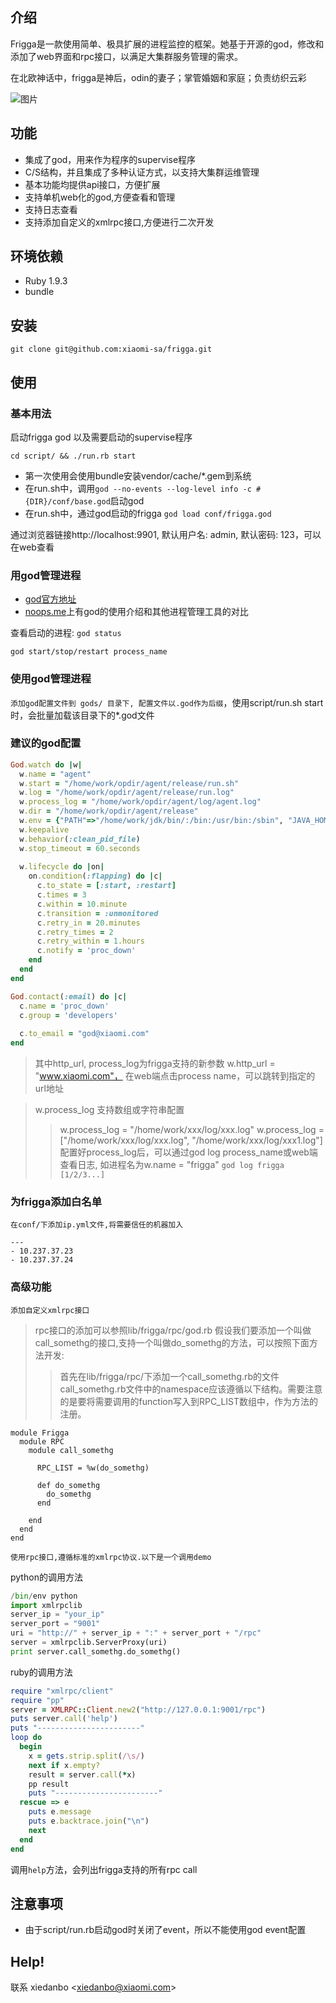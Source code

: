## 介绍

Frigga是一款使用简单、极具扩展的进程监控的框架。她基于开源的god，修改和添加了web界面和rpc接口，以满足大集群服务管理的需求。

在北欧神话中，frigga是神后，odin的妻子；掌管婚姻和家庭；负责纺织云彩

![图片](http://noops.me/wp-content/uploads/2013/05/frigga.png)

## 功能

- 集成了god，用来作为程序的supervise程序
- C/S结构，并且集成了多种认证方式，以支持大集群运维管理
- 基本功能均提供api接口，方便扩展
- 支持单机web化的god,方便查看和管理
- 支持日志查看
- 支持添加自定义的xmlrpc接口,方便进行二次开发


## 环境依赖

- Ruby 1.9.3
- bundle

## 安装

```
git clone git@github.com:xiaomi-sa/frigga.git 
```

## 使用

### 基本用法
                     
启动frigga god 以及需要启动的supervise程序
                      
```                   
cd script/ && ./run.rb start
```
- 第一次使用会使用bundle安装vendor/cache/*.gem到系统
- 在run.sh中，调用`god --no-events --log-level info -c #{DIR}/conf/base.god`启动god
- 在run.sh中，通过god启动的frigga `god load conf/frigga.god`

通过浏览器链接http://localhost:9901, 默认用户名: admin, 默认密码: 123，可以在web查看

### 用god管理进程
- [god官方地址](http://godrb.com)
- [noops.me](http://noops.me/?p=133)上有god的使用介绍和其他进程管理工具的对比

查看启动的进程: `god status`


```
god start/stop/restart process_name
```

### 使用god管理进程

`添加god配置文件到 gods/ 目录下, 配置文件以.god作为后缀`，使用script/run.sh start时，会批量加载该目录下的*.god文件

### 建议的god配置
``` ruby
God.watch do |w|
  w.name = "agent"
  w.start = "/home/work/opdir/agent/release/run.sh"
  w.log = "/home/work/opdir/agent/release/run.log"
  w.process_log = "/home/work/opdir/agent/log/agent.log"
  w.dir = "/home/work/opdir/agent/release"
  w.env = {"PATH"=>"/home/work/jdk/bin/:/bin:/usr/bin:/sbin", "JAVA_HOME"=>"/home/work/jdk", "CLASSPATH"=>".:/home/work/jdk/lib/tools.jar:/home/work/jdk/lib/rt.jar"}
  w.keepalive
  w.behavior(:clean_pid_file)
  w.stop_timeout = 60.seconds
  
  w.lifecycle do |on|
    on.condition(:flapping) do |c|
      c.to_state = [:start, :restart]
      c.times = 3
      c.within = 10.minute
      c.transition = :unmonitored
      c.retry_in = 20.minutes
      c.retry_times = 2
      c.retry_within = 1.hours
      c.notify = 'proc_down'
    end
  end
end

God.contact(:email) do |c|
  c.name = 'proc_down'
  c.group = 'developers'
  
  c.to_email = "god@xiaomi.com"
end
```

> 其中http_url, process_log为frigga支持的新参数
> w.http_url = "www.xiaomi.com"， 在web端点击process name，可以跳转到指定的url地址

> w.process_log 支持数组或字符串配置
>> w.process_log = "/home/work/xxx/log/xxx.log"
>> w.process_log = ["/home/work/xxx/log/xxx.log", "/home/work/xxx/log/xxx1.log"]
配置好process_log后，可以通过god log process_name或web端查看日志, 如进程名为w.name = "frigga"
`god log frigga [1/2/3...]`

### 为frigga添加白名单

`在conf/下添加ip.yml文件,将需要信任的机器加入`


```
---
- 10.237.37.23
- 10.237.37.24
```

### 高级功能


`添加自定义xmlrpc接口`

> rpc接口的添加可以参照lib/frigga/rpc/god.rb
> 假设我们要添加一个叫做call_somethg的接口,支持一个叫做do_somethg的方法，可以按照下面方法开发:
>> 首先在lib/frigga/rpc/下添加一个call_somethg.rb的文件
>> call_somethg.rb文件中的namespace应该遵循以下结构。需要注意的是要将需要调用的function写入到RPC_LIST数组中，作为方法的注册。

```
module Frigga
  module RPC
    module call_somethg

      RPC_LIST = %w(do_somethg)

      def do_somethg
        do_somethg
      end

    end
  end
end

```

`使用rpc接口,遵循标准的xmlrpc协议.以下是一个调用demo`

python的调用方法
``` python
/bin/env python
import xmlrpclib
server_ip = "your_ip"
server_port = "9001"
uri = "http://" + server_ip + ":" + server_port + "/rpc"
server = xmlrpclib.ServerProxy(uri)
print server.call_somethg.do_somethg()
```

ruby的调用方法
``` ruby
require "xmlrpc/client"
require "pp"
server = XMLRPC::Client.new2("http://127.0.0.1:9001/rpc")
puts server.call('help')
puts "-----------------------"
loop do
  begin
    x = gets.strip.split(/\s/)
    next if x.empty?
    result = server.call(*x)
    pp result
    puts "-----------------------"
  rescue => e
    puts e.message
    puts e.backtrace.join("\n")
    next
  end
end
```
调用`help`方法，会列出frigga支持的所有rpc call

## 注意事项

- 由于script/run.rb启动god时关闭了event，所以不能使用god event配置

## Help!
  联系 xiedanbo &lt;xiedanbo@xiaomi.com&gt;
